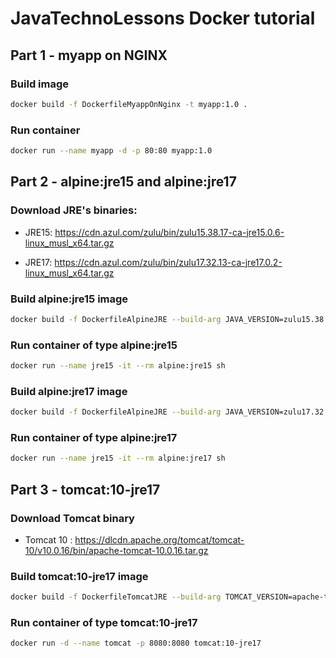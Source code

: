 # JavaTechnoLessons Docker tutorial

## Part 1 - myapp on NGINX

### Build image

```sh
docker build -f DockerfileMyappOnNginx -t myapp:1.0 .
```

### Run container
```sh
docker run --name myapp -d -p 80:80 myapp:1.0
```

## Part 2 - alpine:jre15 and alpine:jre17

### Download JRE's binaries:
* JRE15: https://cdn.azul.com/zulu/bin/zulu15.38.17-ca-jre15.0.6-linux_musl_x64.tar.gz

* JRE17: https://cdn.azul.com/zulu/bin/zulu17.32.13-ca-jre17.0.2-linux_musl_x64.tar.gz

### Build alpine:jre15 image

```sh
docker build -f DockerfileAlpineJRE --build-arg JAVA_VERSION=zulu15.38.17-ca-jre15.0.6-linux_musl_x64 -t alpine:jre15 .
```

### Run container of type alpine:jre15
```sh
docker run --name jre15 -it --rm alpine:jre15 sh
```
### Build alpine:jre17 image

```sh
docker build -f DockerfileAlpineJRE --build-arg JAVA_VERSION=zulu17.32.13-ca-jre17.0.2-linux_musl_x64 -t alpine:jre15 .
```

### Run container of type alpine:jre17
```sh
docker run --name jre15 -it --rm alpine:jre17 sh
```

## Part 3 - tomcat:10-jre17

### Download Tomcat binary
* Tomcat 10 : https://dlcdn.apache.org/tomcat/tomcat-10/v10.0.16/bin/apache-tomcat-10.0.16.tar.gz

### Build tomcat:10-jre17 image

```sh
docker build -f DockerfileTomcatJRE --build-arg TOMCAT_VERSION=apache-tomcat-10.0.14 -t tomcat:10-jre17 .
```
### Run container of type tomcat:10-jre17
```sh
docker run -d --name tomcat -p 8080:8080 tomcat:10-jre17 
```